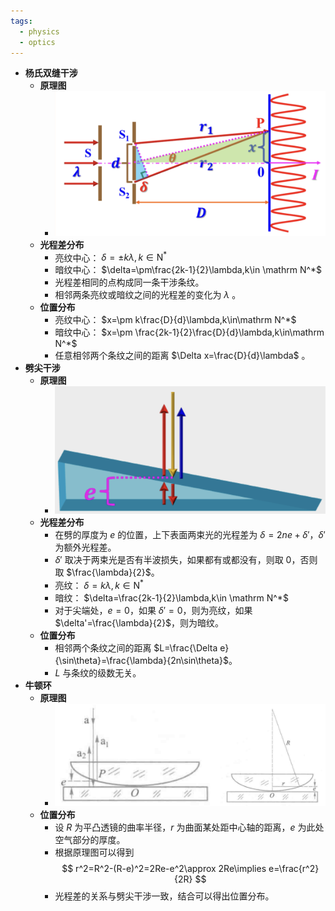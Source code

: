```yaml
---
tags:
  - physics
  - optics
---
```

- **杨氏双缝干涉**
	- **原理图**
		- ![](assets-light-interference/youngs-double-slit-interference.png)
	- **光程差分布**
		- 亮纹中心： $\delta=\pm k\lambda,k\in \mathrm N^*$
		- 暗纹中心： $\delta=\pm\frac{2k-1}{2}\lambda,k\in \mathrm N^*$
		- 光程差相同的点构成同一条干涉条纹。
		- 相邻两条亮纹或暗纹之间的光程差的变化为 $\lambda$ 。
	- **位置分布**
		- 亮纹中心： $x=\pm k\frac{D}{d}\lambda,k\in\mathrm N^*$
		- 暗纹中心： $x=\pm \frac{2k-1}{2}\frac{D}{d}\lambda,k\in\mathrm N^*$
		- 任意相邻两个条纹之间的距离 $\Delta x=\frac{D}{d}\lambda$ 。
- **劈尖干涉**
	- **原理图**
		- ![image.png](assets-light-interference/wedge-interference.png)
	- **光程差分布**
		- 在劈的厚度为 $e$ 的位置，上下表面两束光的光程差为 $\delta=2ne+\delta'$，$\delta'$ 为额外光程差。
		- $\delta'$ 取决于两束光是否有半波损失，如果都有或都没有，则取 $0$，否则取 $\frac{\lambda}{2}$。
		- 亮纹： $\delta=k\lambda,k\in \mathrm N^*$
		- 暗纹： $\delta=\frac{2k-1}{2}\lambda,k\in \mathrm N^*$
		- 对于尖端处，$e=0$，如果 $\delta'=0$，则为亮纹，如果 $\delta'=\frac{\lambda}{2}$，则为暗纹。
	- **位置分布**
		- 相邻两个条纹之间的距离 $L=\frac{\Delta e}{\sin\theta}=\frac{\lambda}{2n\sin\theta}$。
		- $L$ 与条纹的级数无关。
- **牛顿环**
	- **原理图**
		- ![image.png](assets-light-interference/newton-ring.png)
	- **位置分布**
		- 设 $R$ 为平凸透镜的曲率半径，$r$ 为曲面某处距中心轴的距离，$e$ 为此处空气部分的厚度。
		- 根据原理图可以得到
		  $$
		  r^2=R^2-(R-e)^2=2Re-e^2\approx 2Re\implies e=\frac{r^2}{2R}
		  $$
		- 光程差的关系与劈尖干涉一致，结合可以得出位置分布。
